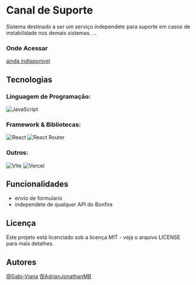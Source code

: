 # Canal de Suporte
Sistema destinado a ser um serviço independete para suporte em casos de instabilidade nos demais sistemas.
...

### Onde Acessar
[ainda indisponivel](https://suport.thebonfire.tech)

## Tecnologias
### Linguagem de Programação: 
![JavaScript](https://img.shields.io/badge/javascript-%23323330.svg?style=for-the-badge&logo=javascript&logoColor=%23F7DF1E)
### Framework & Bibliotecas:
![React](https://img.shields.io/badge/react-%2320232a.svg?style=for-the-badge&logo=react&logoColor=%2361DAFB)
![React Router](https://img.shields.io/badge/React_Router-CA4245?style=for-the-badge&logo=react-router&logoColor=white)

### Outros:
  ![Vite](https://img.shields.io/badge/vite-%23646CFF.svg?style=for-the-badge&logo=vite&logoColor=white)
  ![Vercel](https://img.shields.io/badge/vercel-%23000000.svg?style=for-the-badge&logo=vercel&logoColor=white)
## Funcionalidades

- envio de formulario
- independete de qualquer API do Bonfire

## Licença
Este projeto está licenciado sob a licença MIT - veja o arquivo LICENSE para mais detalhes.

## Autores

[@Gabi-Viana](https://github.com/Gabi-Viana)
[@AdrianJonathanMB](https://github.com/AdrianJonathanMB)
